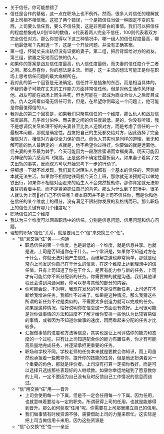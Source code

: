 - 关于信任，你可能想错了
- 信任是合作的基础，这一点在职场上也不例外。然而，很多人对信任的理解就是上司相不相信我。这犯了两个错误，一个是把信任当做一种固定不变的东西，上司要么信任我，要么不信任我，这是非黑即白的事情。我们可以把信任的程度想象成从0到100的数值，o代表着两人完全不信任，100则代表着双方完全信任对方。那么你觉得以下这三种情况中，哪一组人的信任程度最高，哪一组最低呢？先剧透一下，这是一个开放问题，并没有正确答案。
- 第一组，怀疑丈夫出轨但没有证据的妻子。第二组，把后背留给对方的战友。第三组，欲置之死地而后快的仇人。
- 如果你的答案是战友信任度最高，仇人信任度最低，而夫妻的信任度介于二者之间。那么恭喜你，你的想法是主流。但是，这一主流的想法可能正是你在职场上思考信任问题的最大病根所在。
- 我对此的第一个回答是无法确定。信任并不是抽象的东西，而是相当具体的。怀疑的妻子可能在丈夫的工作能力方面非常信任他，但是对他生活作风怀疑他。战友可能在战场上同生共死，但也可能在一起成为商业合伙人之后反目成仇。仇人之间看似毫无信任可言，但是，在希望你倒霉这一个问题上，他可能是你最值得信的人。
- 我对此的第二个回答是，如果我们只聚焦信任的一个维度，那么仇人和战友信任度最高，几乎难分伯仲。而夫妻之间的信任度最低。是的，你没有听错，我不是想调侃关系处理不好的夫妻甚至比仇人还恨对方，而是考虑了信任的一个最根本问题，那就是确定性。战友把自己的生死都交给对方，因此选择了完全相信对方，相信对方会尽全力保护自己。而仇人其实也是同样的道理，毫无和解可能的仇人最确定的一点就是，他不希望你过得好，你要做的就是远离他。但夫妻的关系最为棘手，今天可能因为一段甜言蜜语而幸福美满，明天可能因为神秘的第六感而鸡飞狗跳。正是这种不确定性最折磨人。如果妻子着实了丈夫出轨的事实，反而双方可以开始思考下一步的行动了。
- 仔细想一下就不难发现，我们其实对陌生人也都有一个基本的信任的，否则根本就无法生活。如果你不相信地铁司机今天会上班，那你就无法预期可以做地铁出行，如果你不相信对面走来的陌生人不会突然抢劫你，那你肯定就无法带着耳机看着手机，而不是紧紧抓住自己的背包。那么为什么到了职场中，很多人就认为上司对自己不信任呢？根本原因并不是上司不信任你，而是你和他在信任的某个维度上的得分，没有满足不限制你发展的及格线而已。那么职场上的信任关键有哪几个维度呢？
- 职场信任的三个维度
- 我认为三个维度可以涵盖职场中的信任。分别是信息问题、信用问题和信心问题。
- 理想的职场“信任”关系，就是要用三个“信”来交换三个“任”。
    - “信”息交换“任”务——沟通
        - 职场信任的第一个维度，也是最低的一个维度，就是信息共享。也就是说，上司是否知道你在干什么。一个常识是，如果你不知道对方在干什么，你就无法对他产生信任。而破解之道也非常简单，那就是经常向上司发送你自己在干什么的信息，在这个维度上达到理想中的信任值。只有上司知道了你在干什么，是否有能力参与新的任务，上司才有可能给你不断分配新的任务。你需要做的就是沟通。我们其他课程还会讲到沟通问题，你可以参考其他的部分的内容。
        - 你可能会说，不对啊，我现在发愁的可不是没有新任务，上司还在不断给我增进任务，我都忙不过来了。如果是这种情况，那么我猜这些所谓的新任务不过是类似的，不需要太多创造力就可以完成的任务。如果是这种情况，恰好说明你在信息这一方面没有做好。上司很可能是对你做事情的方法和进度不了解才给你安排一些他认为比较容易做的事情，或者因为不知道你做事的速度，因而看起来分配的任务才比较多。
        - 汇报做事情的进度和方法等信息，其实也是让上司评估你的能力和态度的一个过程。只有让上司知道配合你的能力布置任务，你才有可能高质量地完成任务，并逐渐承担更重要的任务。
        - 职场和学校不同，学校老师的任务本来就是要教会你知识，而上司虽然也承担着一些教导你，提升你的技能的任务，但是他还扮演着另一个重要的角色，那就是评价者。上司没有打算一定把你教好，而是可以选择只选拔那些表现好的人继续教。如果你幸运地碰到了愿意教你的上司，一定不要因为自己没有及时反馈自己工作情况的信息而错过。
    - “信”用交换“任”用——晋升
        - 上司会使用每一个下属，但是不一定会任用每一个下属。因为任用，也就意味着要给与一定的职务。所谓获得上司的任用，也就是能够得到晋升。那么如何获取“任用”呢，你需要在上司那里建立自己的信用。
        - 我们做事情有时候资源不够，需要借助上司的力量来帮忙。这实际是把上司当做信用卡来用，因为这些资源是
    - “信”心交换“任”性——亲近
